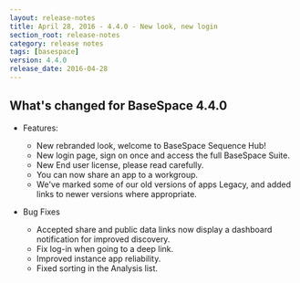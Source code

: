 ```yaml
---
layout: release-notes
title: April 28, 2016 - 4.4.0 - New look, new login
section_root: release-notes
category: release notes
tags: [basespace]
version: 4.4.0
release_date: 2016-04-28
---
```


## What's changed for BaseSpace 4.4.0

- Features:
  - New rebranded look, welcome to BaseSpace Sequence Hub!
  - New login page, sign on once and access the full BaseSpace Suite.
  - New End user license, please read carefully.
  - You can now share an app to a workgroup.
  - We've marked some of our old versions of apps Legacy, and added links to newer versions where appropriate.
  
- Bug Fixes
  - Accepted share and public data links now display a dashboard notification for improved discovery.
  - Fix log-in when going to a deep link.
  - Improved instance app reliability.
  - Fixed sorting in the Analysis list.
